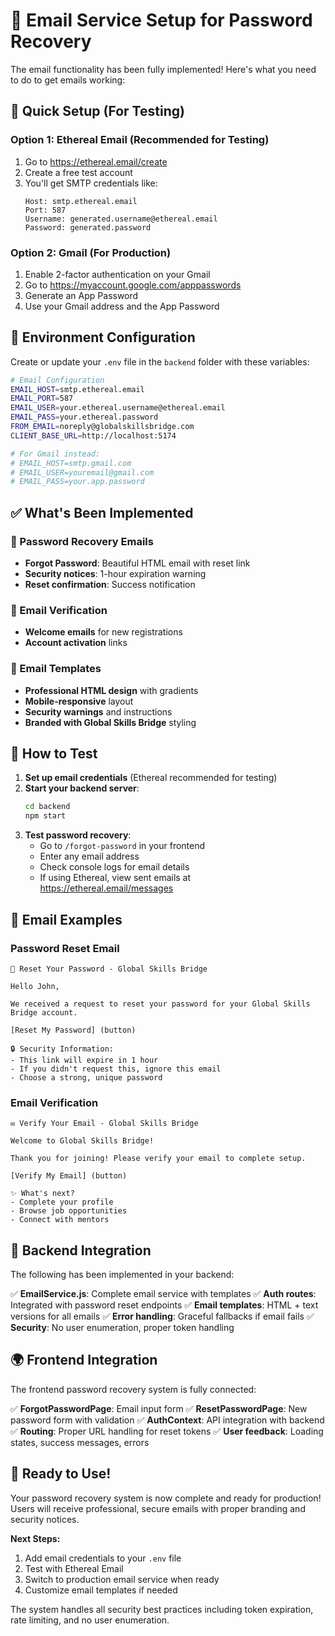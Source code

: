 # 📧 Email Service Setup for Password Recovery

The email functionality has been fully implemented! Here's what you need to do to get emails working:

## 🚀 Quick Setup (For Testing)

### Option 1: Ethereal Email (Recommended for Testing)
1. Go to https://ethereal.email/create
2. Create a free test account
3. You'll get SMTP credentials like:
   ```
   Host: smtp.ethereal.email
   Port: 587
   Username: generated.username@ethereal.email  
   Password: generated.password
   ```

### Option 2: Gmail (For Production)
1. Enable 2-factor authentication on your Gmail
2. Go to https://myaccount.google.com/apppasswords
3. Generate an App Password
4. Use your Gmail address and the App Password

## 📝 Environment Configuration

Create or update your `.env` file in the `backend` folder with these variables:

```bash
# Email Configuration
EMAIL_HOST=smtp.ethereal.email
EMAIL_PORT=587
EMAIL_USER=your.ethereal.username@ethereal.email
EMAIL_PASS=your.ethereal.password
FROM_EMAIL=noreply@globalskillsbridge.com
CLIENT_BASE_URL=http://localhost:5174

# For Gmail instead:
# EMAIL_HOST=smtp.gmail.com
# EMAIL_USER=youremail@gmail.com
# EMAIL_PASS=your.app.password
```

## ✅ What's Been Implemented

### 🔐 Password Recovery Emails
- **Forgot Password**: Beautiful HTML email with reset link
- **Security notices**: 1-hour expiration warning
- **Reset confirmation**: Success notification

### 📧 Email Verification 
- **Welcome emails** for new registrations
- **Account activation** links

### 🎨 Email Templates
- **Professional HTML design** with gradients
- **Mobile-responsive** layout
- **Security warnings** and instructions
- **Branded with Global Skills Bridge** styling

## 🧪 How to Test

1. **Set up email credentials** (Ethereal recommended for testing)
2. **Start your backend server**:
   ```bash
   cd backend
   npm start
   ```
3. **Test password recovery**:
   - Go to `/forgot-password` in your frontend
   - Enter any email address
   - Check console logs for email details
   - If using Ethereal, view sent emails at https://ethereal.email/messages

## 📨 Email Examples

### Password Reset Email
```
🔐 Reset Your Password - Global Skills Bridge

Hello John,

We received a request to reset your password for your Global Skills Bridge account.

[Reset My Password] (button)

🔒 Security Information:
- This link will expire in 1 hour
- If you didn't request this, ignore this email
- Choose a strong, unique password
```

### Email Verification
```
✉️ Verify Your Email - Global Skills Bridge

Welcome to Global Skills Bridge!

Thank you for joining! Please verify your email to complete setup.

[Verify My Email] (button)

✨ What's next?
- Complete your profile
- Browse job opportunities  
- Connect with mentors
```

## 🔧 Backend Integration

The following has been implemented in your backend:

✅ **EmailService.js**: Complete email service with templates
✅ **Auth routes**: Integrated with password reset endpoints
✅ **Email templates**: HTML + text versions for all emails
✅ **Error handling**: Graceful fallbacks if email fails
✅ **Security**: No user enumeration, proper token handling

## 🌍 Frontend Integration

The frontend password recovery system is fully connected:

✅ **ForgotPasswordPage**: Email input form
✅ **ResetPasswordPage**: New password form with validation
✅ **AuthContext**: API integration with backend
✅ **Routing**: Proper URL handling for reset tokens
✅ **User feedback**: Loading states, success messages, errors

## 🎉 Ready to Use!

Your password recovery system is now complete and ready for production! Users will receive professional, secure emails with proper branding and security notices.

**Next Steps:**
1. Add email credentials to your `.env` file
2. Test with Ethereal Email  
3. Switch to production email service when ready
4. Customize email templates if needed

The system handles all security best practices including token expiration, rate limiting, and no user enumeration.